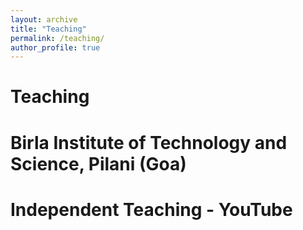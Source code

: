```yaml
---
layout: archive
title: "Teaching"
permalink: /teaching/
author_profile: true
---
```






Teaching 
====

Birla Institute of Technology and Science, Pilani (Goa)
=====



Independent Teaching - YouTube
=====


